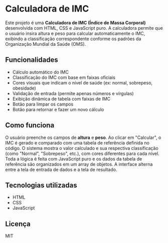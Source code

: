 # Calculadora de IMC

Este projeto é uma **Calculadora de IMC (Índice de Massa Corporal)** desenvolvida com HTML, CSS e JavaScript puro. A calculadora permite que o usuário insira altura e peso para calcular automaticamente o IMC, exibindo a classificação correspondente conforme os padrões da Organização Mundial da Saúde (OMS).

## Funcionalidades
- Cálculo automático do IMC
- Classificação do IMC com base em faixas oficiais
- Cores visuais que indicam o nível de saúde (ex: normal, sobrepeso, obesidade)
- Validação de entrada (permite apenas números e vírgulas)
- Exibição dinâmica de tabela com faixas de IMC
- Botão para limpar os campos
- Botão para retornar e fazer um novo cálculo

## Como funciona
O usuário preenche os campos de **altura** e **peso**. Ao clicar em "Calcular", o IMC é gerado e comparado com uma tabela de referência definida no código. 
O sistema mostra o valor calculado e sua respectiva classificação (como "Normal", "Sobrepeso", etc.), com cores diferentes para cada nível.
Toda a lógica é feita com JavaScript puro e os dados da tabela de referência são organizados em um array de objetos. A interface alterna entre a tela de entrada de dados e a tela de resultado.

## Tecnologias utilizadas
- HTML
- CSS
- JavaScript

## Licença
MIT
